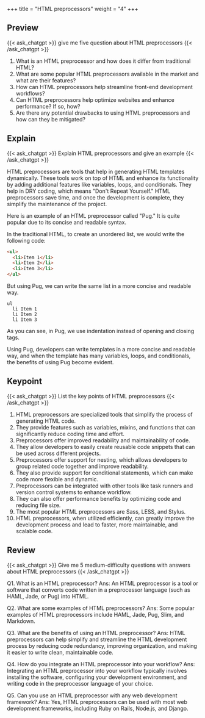 +++
title = "HTML preprocessors"
weight = "4"
+++
## Preview
{{< ask_chatgpt >}}
give me five question about HTML preprocessors
{{< /ask_chatgpt >}}



1. What is an HTML preprocessor and how does it differ from traditional HTML?
2. What are some popular HTML preprocessors available in the market and what are their features?
3. How can HTML preprocessors help streamline front-end development workflows?
4. Can HTML preprocessors help optimize websites and enhance performance? If so, how?
5. Are there any potential drawbacks to using HTML preprocessors and how can they be mitigated?   

## Explain
{{< ask_chatgpt >}}
Explain HTML preprocessors and give an example
{{< /ask_chatgpt >}}



HTML preprocessors are tools that help in generating HTML templates dynamically. These tools work on top of HTML and enhance its functionality by adding additional features like variables, loops, and conditionals. They help in DRY coding, which means "Don't Repeat Yourself." HTML preprocessors save time, and once the development is complete, they simplify the maintenance of the project.

Here is an example of an HTML preprocessor called "Pug." It is quite popular due to its concise and readable syntax.

In the traditional HTML, to create an unordered list, we would write the following code:

```HTML
<ul>
  <li>Item 1</li>
  <li>Item 2</li>
  <li>Item 3</li>
</ul>
```

But using Pug, we can write the same list in a more concise and readable way.

```pug
ul
  li Item 1
  li Item 2
  li Item 3
```

As you can see, in Pug, we use indentation instead of opening and closing tags.

Using Pug, developers can write templates in a more concise and readable way, and when the template has many variables, loops, and conditionals, the benefits of using Pug become evident.   

## Keypoint
{{< ask_chatgpt >}}
List the key points of HTML preprocessors
{{< /ask_chatgpt >}}



1. HTML preprocessors are specialized tools that simplify the process of generating HTML code.
2. They provide features such as variables, mixins, and functions that can significantly reduce coding time and effort.
3. Preprocessors offer improved readability and maintainability of code.
4. They allow developers to easily create reusable code snippets that can be used across different projects.
5. Preprocessors offer support for nesting, which allows developers to group related code together and improve readability.
6. They also provide support for conditional statements, which can make code more flexible and dynamic.
7. Preprocessors can be integrated with other tools like task runners and version control systems to enhance workflow.
8. They can also offer performance benefits by optimizing code and reducing file size.
9. The most popular HTML preprocessors are Sass, LESS, and Stylus.
10. HTML preprocessors, when utilized efficiently, can greatly improve the development process and lead to faster, more maintainable, and scalable code.   

## Review
{{< ask_chatgpt >}}
Give me 5 medium-difficulty questions with answers about HTML preprocessors
{{< /ask_chatgpt >}}



Q1. What is an HTML preprocessor?
Ans: An HTML preprocessor is a tool or software that converts code written in a preprocessor language (such as HAML, Jade, or Pug) into HTML.

Q2. What are some examples of HTML preprocessors?
Ans: Some popular examples of HTML preprocessors include HAML, Jade, Pug, Slim, and Markdown.

Q3. What are the benefits of using an HTML preprocessor?
Ans: HTML preprocessors can help simplify and streamline the HTML development process by reducing code redundancy, improving organization, and making it easier to write clean, maintainable code.

Q4. How do you integrate an HTML preprocessor into your workflow?
Ans: Integrating an HTML preprocessor into your workflow typically involves installing the software, configuring your development environment, and writing code in the preprocessor language of your choice.

Q5. Can you use an HTML preprocessor with any web development framework?
Ans: Yes, HTML preprocessors can be used with most web development frameworks, including Ruby on Rails, Node.js, and Django.   

